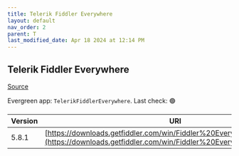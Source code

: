 ```yaml
---
title: Telerik Fiddler Everywhere
layout: default
nav_order: 2
parent: T
last_modified_date: Apr 18 2024 at 12:14 PM
---
```


## Telerik Fiddler Everywhere

[Source](https://www.telerik.com/fiddler)

Evergreen app: `TelerikFiddlerEverywhere`. Last check: 🟢

| Version | URI                                                                                                                                            |
| ------- | ---------------------------------------------------------------------------------------------------------------------------------------------- |
| 5.8.1   | [https://downloads.getfiddler.com/win/Fiddler%20Everywhere%205.8.1.exe](https://downloads.getfiddler.com/win/Fiddler%20Everywhere%205.8.1.exe) |
